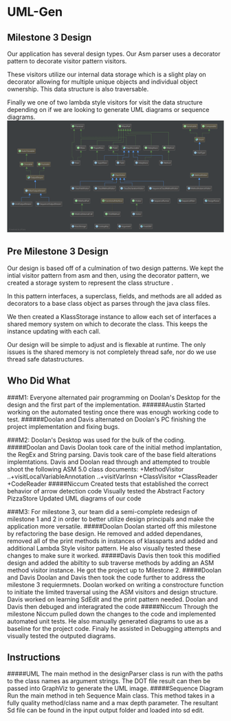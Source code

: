 # UML-Gen

## Milestone 3 Design
Our application has several design types.
Our Asm parser uses a decorator pattern to decorate visitor pattern visitors. 

These visitors utilize our internal data storage which is a slight play on decorator allowing for multiple unique objects and individual object ownership.
This data structure is also traversable.

Finally we one of two lambda style visitors for visit the data structure depending on if we are looking to generate UML diagrams or sequence diagrams.
![ALt text](images/SimpleDesignDiagram.png)

## Pre Milestone 3 Design
Our design is based off of a culmination of two design patterns. We kept the intial visitor pattern from asm and then, using the decorator pattern, we created a storage system to represent the class structure . 

In this pattern interfaces, a superclass, fields, and methods are all added as decorators to a base class object as parses through the java class files. 

We then created a KlassStorage instance to allow each set of interfaces a shared memory system on which to decorate the class. This keeps the instance updating with each call.

Our design will be simple to adjust and is flexable at runtime. The only issues is the shared memory is not completely thread safe, nor do we use thread safe datastructures. 

## Who Did What
###M1:
Everyone alternated pair programming on Doolan's Desktop for the design and the first part of the implementation.
######Austin
    Started working on the automated testing once there was enough working code to test.
######Doolan and Davis
    alternated on Doolan's PC finishing the project implementation and fixing bugs.

###M2:
Doolan's Desktop was used for the bulk of the coding.
#####Doolan and Davis
    Doolan took care of the initial method implantation, the RegEx and String parsing.
    Davis took care of the base field alterations implemtations.
    Davis and Doolan read through and attempted to trouble shoot the following ASM 5.0 class documents:
     +MethodVisitor
        ..+visitLocalVariableAnnotation
        ..+visitVarInsn
     +ClassVisitor
     +ClassReader
     +CodeReader
#####Niccum
    Created tests that established the correct behavior of arrow detection code
    Visually tested the  Abstract Factory PizzaStore
    Updated UML diagrams of our code

###M3:
For milestone 3, our team did a semi-complete redesign of milestone 1 and 2 in order to better utilize design principals and make the application more versatile. 
#####Doolan
    Doolan started off this milestone by refactoring the base design. 
    He removed and added dependanes, removed all of the print methods in instances of klassparts and added and additional Lambda Style visitor pattern. 
    He also visually tested these changes to make sure it worked.
#####Davis 
    Davis then took this modified design and added the abiltity to sub traverse methods by adding an ASM method visitor instance. 
    He got the project up to Milestone 2.
#####Doolan and Davis
    Doolan and Davis then took the code further to address the milestone 3 requiermnets. 
    Doolan worked on writing a constrocture function to initiate the limited traversal using the ASM visitors and design structure.
    Davis worked on learning SdEdit and the print pattern needed. Doolan and Davis then debuged and interagrated the code
#####Niccum
    Through the milestone Niccum pulled down the changes to the code and implemented automated unit tests. 
    He also manually generated diagrams to use as a baseline for the project code. 
    Finaly he assisted in Debugging attempts and visually tested the outputed diagrams. 


## Instructions
#####UML
The main method in the designParser class is run with the paths to the class names as argument strings. The DOT file result can then be passed into GraphViz to generate the UML image.
#####Sequence Diagram
Run the main method in teh Sequence Main class. This method takes in a fully quality method/class name and a max depth parameter. The resultant Sd file can be found in the input output folder and loaded into sd edit.


